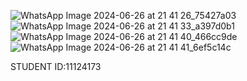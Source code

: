 ![WhatsApp Image 2024-06-26 at 21 41 26_75427a03](https://github.com/Aaron-yeboah/rn-assignment5-11124173/assets/149178829/2cb89fa5-5264-4d6f-93ab-12e63ffd244c)
![WhatsApp Image 2024-06-26 at 21 41 33_a397d0b1](https://github.com/Aaron-yeboah/rn-assignment5-11124173/assets/149178829/6bcddad8-0475-43a5-b65d-ebea6eec10b9)
![WhatsApp Image 2024-06-26 at 21 41 40_466cc9de](https://github.com/Aaron-yeboah/rn-assignment5-11124173/assets/149178829/4814a122-3d7d-4e45-ad17-a646ed46ddc9)
![WhatsApp Image 2024-06-26 at 21 41 41_6ef5c14c](https://github.com/Aaron-yeboah/rn-assignment5-11124173/assets/149178829/4623ff63-c651-428e-a7e9-9c3cb0d10d2f)

STUDENT ID:11124173
